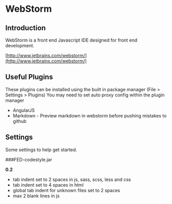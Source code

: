 # WebStorm

## Introduction

WebStorm is a front end Javascript IDE designed for front end development.

[http://www.jetbrains.com/webstorm/](http://www.jetbrains.com/webstorm/)

## Useful Plugins

These plugins can be installed using the built in package manager (File > Settings > Plugins)
You may need to set auto proxy config within the plugin manager

* AngularJS
* Markdown - Preview markdown in webstorm before pushing mistakes to github

## Settings

Some settings to help get started.

###FED-codestyle.jar

**0.2**

 - tab indent set to 2 spaces in js, sass, scss, less and css
 - tab indent set to 4 spaces in html
 - global tab indent for unknown files set to 2 spaces
 - max 2 blank lines in js

